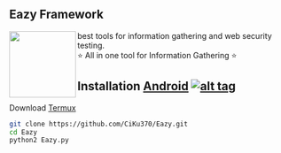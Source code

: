 <h2>Eazy Framework</h2>
<img align="left" width="120" height="120" src="https://i.imgur.com/63TSBiM.png">
<p>best tools for information gathering and web security testing.<br>      ⭐ All in one tool for Information Gathering ⭐ </p> 


## Installation [Android](https://wikipedia.org/wiki/Android) [![alt tag](https://cdn1.iconfinder.com/data/icons/logotypes/32/android-32.png)](https://fr.wikipedia.org/wiki/Android)
 
Download [Termux](https://play.google.com/store/apps/details?id=com.termux)
 
```bash
git clone https://github.com/CiKu370/Eazy.git
cd Eazy
python2 Eazy.py
```
